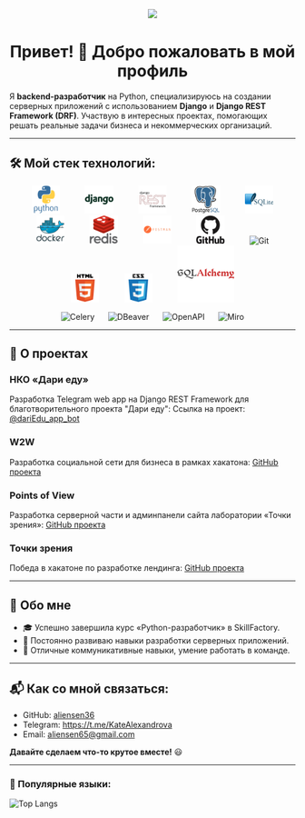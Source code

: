 <p align="center">
  <img src="https://media0.giphy.com/media/v1.Y2lkPTc5MGI3NjExbnUxN21mNHlwazN0ejB5NGNmNWpzNndudzN2dHVtamN1ZGZ4dWo3NCZlcD12MV9pbnRlcm5hbF9naWZfYnlfaWQmY3Q9Zw/1lRrsraIsEYRW/giphy.gif">
</p>


<h1 align="center">Привет! 👋 Добро пожаловать в мой профиль</h1>


Я **backend-разработчик** на Python, специализируюсь на создании серверных приложений с использованием **Django** и **Django REST Framework (DRF)**. Участвую в интересных проектах, помогающих решать реальные задачи бизнеса и некоммерческих организаций.

---

## 🛠️ Мой стек технологий:
<p align="center">
  <img src="https://github.com/devicons/devicon/blob/master/icons/python/python-original-wordmark.svg" alt="Python" width="50" style="margin: 0 20px;">
  <img src="https://github.com/devicons/devicon/blob/master/icons/django/django-plain-wordmark.svg" alt="Django" width="50" style="margin: 0 20px;">
  <img src="https://github.com/devicons/devicon/blob/master/icons/djangorest/djangorest-original-wordmark.svg" alt="Django REST Framework" width="50" style="margin: 0 20px;">
  <img src="https://github.com/devicons/devicon/blob/master/icons/postgresql/postgresql-original-wordmark.svg" alt="PostgreSQL" width="50" style="margin: 0 20px;">
  <img src="https://github.com/devicons/devicon/blob/master/icons/sqlite/sqlite-original-wordmark.svg" alt="SQLite" width="50" style="margin: 0 20px;">
  <img src="https://github.com/devicons/devicon/blob/master/icons/docker/docker-original-wordmark.svg" alt="Docker" width="50" style="margin: 0 20px;">
  <img src="https://github.com/devicons/devicon/blob/master/icons/redis/redis-original-wordmark.svg" alt="Redis" width="50" style="margin: 0 20px;">
  <img src="https://github.com/devicons/devicon/blob/master/icons/postman/postman-original-wordmark.svg" alt="Postman" width="50" style="margin: 0 20px;">
  <img src="https://github.com/devicons/devicon/blob/master/icons/github/github-original-wordmark.svg" alt="GitHub" width="50" style="margin: 0 20px;">
  <img src="https://cdn.jsdelivr.net/gh/devicons/devicon/icons/git/git-original-wordmark.svg" alt="Git" width="50" style="margin: 0 20px;">
  <img src="https://github.com/devicons/devicon/blob/master/icons/html5/html5-original-wordmark.svg" alt="HTML5" width="50" style="margin: 0 20px;">
  <img src="https://github.com/devicons/devicon/blob/master/icons/css3/css3-original-wordmark.svg" alt="CSS3" width="50" style="margin: 0 20px;">
  <img src="https://github.com/devicons/devicon/blob/master/icons/sqlalchemy/sqlalchemy-original-wordmark.svg" alt="SQLAlchemy" width="100" style="margin: 0 20px;">
</p>

<p align="center">
  <img src="https://img.shields.io/badge/Celery-37814A?style=for-the-badge&logo=celery&logoColor=white" alt="Celery" style="margin: 0 10px;">
  <img src="https://img.shields.io/badge/DBeaver-372923?style=for-the-badge&logo=dbeaver&logoColor=white" alt="DBeaver" style="margin: 0 10px;">
  <img src="https://img.shields.io/badge/OpenAPI-Swagger-green?style=for-the-badge&logo=openapi-initiative&logoColor=white" alt="OpenAPI" style="margin: 0 10px;">
  <img src="https://img.shields.io/badge/Miro-050038?style=for-the-badge&logo=miro&logoColor=white" alt="Miro" style="margin: 0 10px;">
</p>

---


## 🚀 О проектах

### НКО «Дари еду» 
Разработка Telegram web app на Django REST Framework для благотворительного проекта "Дари еду":
Ссылка на проект: [@dariEdu_app_bot](https://t.me/dariEdu_app_bot)

### W2W 
Разработка социальной сети для бизнеса в рамках хакатона:
[GitHub проекта](https://github.com/Hashtagich/w2w-project)

### Points of View 
Разработка серверной части и админпанели сайта лаборатории «Точки зрения»:
[GitHub проекта](https://github.com/aliensen36/Points_of_view_3.0)

### Точки зрения
Победа в хакатоне по разработке лендинга:
[GitHub проекта](https://github.com/aliensen36/Points-of-view_2.0)

---

## 🎯 Обо мне
- 🎓 Успешно завершила курс «Python-разработчик» в SkillFactory.
- 💼 Постоянно развиваю навыки разработки серверных приложений.
- 🤝 Отличные коммуникативные навыки, умение работать в команде.

---

## 📬 Как со мной связаться:
- GitHub: [aliensen36](https://github.com/aliensen36)
- Telegram: https://t.me/KateAlexandrova
- Email: aliensen65@gmail.com

**Давайте сделаем что-то крутое вместе!** 😃  


---

### 🚀 Популярные языки:
![Top Langs](https://github-readme-stats.vercel.app/api/top-langs/?username=aliensen36&layout=compact)


